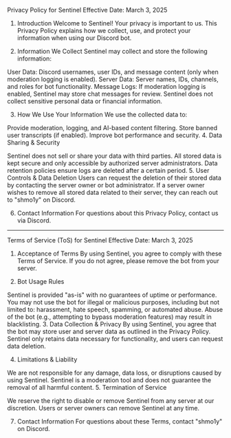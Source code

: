 Privacy Policy for Sentinel
Effective Date: March 3, 2025

1. Introduction
Welcome to Sentinel! Your privacy is important to us. This Privacy Policy explains how we collect, use, and protect your information when using our Discord bot.

2. Information We Collect
Sentinel may collect and store the following information:

User Data: Discord usernames, user IDs, and message content (only when moderation logging is enabled).
Server Data: Server names, IDs, channels, and roles for bot functionality.
Message Logs: If moderation logging is enabled, Sentinel may store chat messages for review.
Sentinel does not collect sensitive personal data or financial information.

3. How We Use Your Information
We use the collected data to:

Provide moderation, logging, and AI-based content filtering.
Store banned user transcripts (if enabled).
Improve bot performance and security.
4. Data Sharing & Security

Sentinel does not sell or share your data with third parties.
All stored data is kept secure and only accessible by authorized server administrators.
Data retention policies ensure logs are deleted after a certain period.
5. User Controls & Data Deletion
Users can request the deletion of their stored data by contacting the server owner or bot administrator. If a server owner wishes to remove all stored data related to their server, they can reach out to "shmo1y" on Discord.

6. Contact Information
For questions about this Privacy Policy, contact us via Discord.

---------------------------------------------------------------

Terms of Service (ToS) for Sentinel
Effective Date: March 3, 2025

1. Acceptance of Terms
By using Sentinel, you agree to comply with these Terms of Service. If you do not agree, please remove the bot from your server.

2. Bot Usage Rules

Sentinel is provided "as-is" with no guarantees of uptime or performance.
You may not use the bot for illegal or malicious purposes, including but not limited to: harassment, hate speech, spamming, or automated abuse.
Abuse of the bot (e.g., attempting to bypass moderation features) may result in blacklisting.
3. Data Collection & Privacy
By using Sentinel, you agree that the bot may store user and server data as outlined in the Privacy Policy. Sentinel only retains data necessary for functionality, and users can request data deletion.

4. Limitations & Liability

We are not responsible for any damage, data loss, or disruptions caused by using Sentinel.
Sentinel is a moderation tool and does not guarantee the removal of all harmful content.
5. Termination of Service

We reserve the right to disable or remove Sentinel from any server at our discretion.
Users or server owners can remove Sentinel at any time.

7. Contact Information
For questions about these Terms, contact "shmo1y" on Discord.

